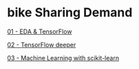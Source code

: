 # bike Sharing Demand

[01 - EDA & TensorFlow](https://github.com/todagi/BigData_Science_Analysis-Bike_Sharing_Demand-in_kaggle-/blob/master/Bike%20Sharing%20Demand%2001%20-%20EDA%20%26%20TensorFlow.ipynb)

[02 - TensorFlow deeper](https://github.com/todagi/DataScience_with_Kaggle/blob/master/Bike%20Sharing%20Demand/Bike%20Sharing%20Demand%2002%20-%20TensorFlow%20deeper.ipynb)

[03 - Machine Learning with scikit-learn](https://github.com/todagi/DataScience_with_Kaggle/blob/master/Bike%20Sharing%20Demand/Bike%20Sharing%20Demand%2003%20-%20Machine%20Learning%20with%20scikit-learn.ipynb)
